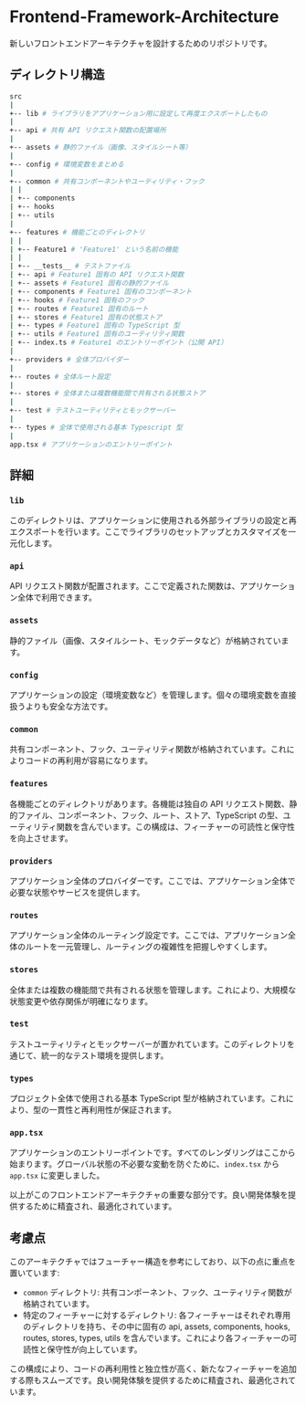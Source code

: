 # Frontend-Framework-Architecture

新しいフロントエンドアーキテクチャを設計するためのリポジトリです。

## ディレクトリ構造

```sh
src
|
+-- lib # ライブラリをアプリケーション用に設定して再度エクスポートしたもの
|
+-- api # 共有 API リクエスト関数の配置場所
|
+-- assets # 静的ファイル（画像、スタイルシート等）
|
+-- config # 環境変数をまとめる
|
+-- common # 共有コンポーネントやユーティリティ・フック
| |
| +-- components
| +-- hooks
| +-- utils
|
+-- features # 機能ごとのディレクトリ
| |
| +-- Feature1 # 'Feature1' という名前の機能
| |
| +-- __tests__ # テストファイル
| +-- api # Feature1 固有の API リクエスト関数
| +-- assets # Feature1 固有の静的ファイル
| +-- components # Feature1 固有のコンポーネント
| +-- hooks # Feature1 固有のフック
| +-- routes # Feature1 固有のルート
| +-- stores # Feature1 固有の状態ストア
| +-- types # Feature1 固有の TypeScript 型
| +-- utils # Feature1 固有のユーティリティ関数
| +-- index.ts # Feature1 のエントリーポイント（公開 API）
|
+-- providers # 全体プロバイダー
|
+-- routes # 全体ルート設定
|
+-- stores # 全体または複数機能間で共有される状態ストア
|
+-- test # テストユーティリティとモックサーバー
|
+-- types # 全体で使用される基本 Typescript 型
|
app.tsx # アプリケーションのエントリーポイント
```

## 詳細

### `lib`

このディレクトリは、アプリケーションに使用される外部ライブラリの設定と再エクスポートを行います。ここでライブラリのセットアップとカスタマイズを一元化します。

### `api`

API リクエスト関数が配置されます。ここで定義された関数は、アプリケーション全体で利用できます。

### `assets`

静的ファイル（画像、スタイルシート、モックデータなど）が格納されています。

### `config`

アプリケーションの設定（環境変数など）を管理します。個々の環境変数を直接扱うよりも安全な方法です。

### `common`

共有コンポーネント、フック、ユーティリティ関数が格納されています。これによりコードの再利用が容易になります。

### `features`

各機能ごとのディレクトリがあります。各機能は独自の API リクエスト関数、静的ファイル、コンポーネント、フック、ルート、ストア、TypeScript の型、ユーティリティ関数を含んでいます。この構成は、フィーチャーの可読性と保守性を向上させます。

### `providers`

アプリケーション全体のプロバイダーです。ここでは、アプリケーション全体で必要な状態やサービスを提供します。

### `routes`

アプリケーション全体のルーティング設定です。ここでは、アプリケーション全体のルートを一元管理し、ルーティングの複雑性を把握しやすくします。

### `stores`

全体または複数の機能間で共有される状態を管理します。これにより、大規模な状態変更や依存関係が明確になります。

### `test`

テストユーティリティとモックサーバーが置かれています。このディレクトリを通じて、統一的なテスト環境を提供します。

### `types`

プロジェクト全体で使用される基本 TypeScript 型が格納されています。これにより、型の一貫性と再利用性が保証されます。

### `app.tsx`

アプリケーションのエントリーポイントです。すべてのレンダリングはここから始まります。グローバル状態の不必要な変動を防ぐために、`index.tsx` から `app.tsx` に変更しました。

以上がこのフロントエンドアーキテクチャの重要な部分です。良い開発体験を提供するために精査され、最適化されています。

## 考慮点

このアーキテクチャではフューチャー構造を参考にしており、以下の点に重点を置いています:

- `common` ディレクトリ: 共有コンポーネント、フック、ユーティリティ関数が格納されています。
- 特定のフィーチャーに対するディレクトリ: 各フィーチャーはそれぞれ専用のディレクトリを持ち、その中に固有の api, assets, components, hooks, routes, stores, types, utils を含んでいます。これにより各フィーチャーの可読性と保守性が向上しています。

この構成により、コードの再利用性と独立性が高く、新たなフィーチャーを追加する際もスムーズです。良い開発体験を提供するために精査され、最適化されています。
